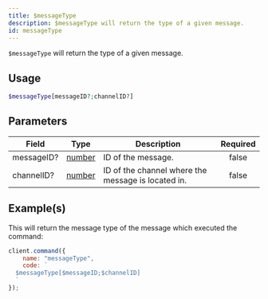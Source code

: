 ```yaml
---
title: $messageType
description: $messageType will return the type of a given message.
id: messageType
---
```


`$messageType` will return the type of a given message.

## Usage

```php
$messageType[messageID?;channelID?]
```

## Parameters

| Field      | Type                                                                                              | Description                                        | Required |
| ---------- | ------------------------------------------------------------------------------------------------- | -------------------------------------------------- | :------: |
| messageID? | [number](https://developer.mozilla.org/en-US/docs/Web/JavaScript/Reference/Global_Objects/Number) | ID of the message.                                 |  false   |
| channelID? | [number](https://developer.mozilla.org/en-US/docs/Web/JavaScript/Reference/Global_Objects/Number) | ID of the channel where the message is located in. |  false   |

## Example(s)

This will return the message type of the message which executed the command:

```javascript
client.command({
    name: "messageType",
    code: `
  $messageType[$messageID;$channelID]
  `
});
```
